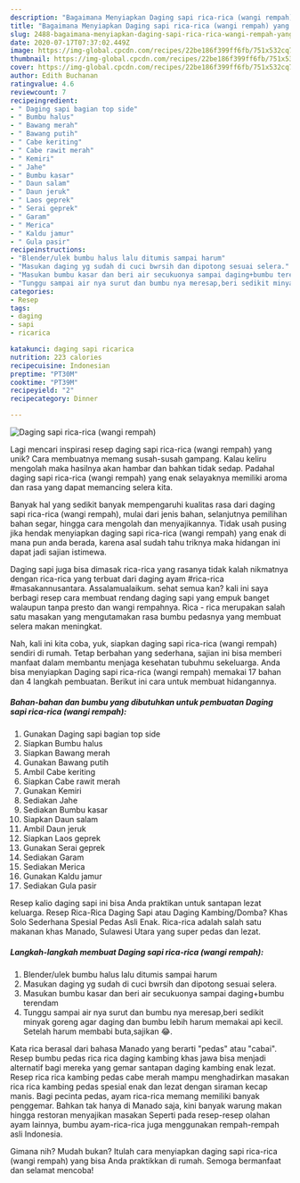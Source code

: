 ```yaml
---
description: "Bagaimana Menyiapkan Daging sapi rica-rica (wangi rempah) yang Sempurna"
title: "Bagaimana Menyiapkan Daging sapi rica-rica (wangi rempah) yang Sempurna"
slug: 2488-bagaimana-menyiapkan-daging-sapi-rica-rica-wangi-rempah-yang-sempurna
date: 2020-07-17T07:37:02.449Z
image: https://img-global.cpcdn.com/recipes/22be186f399ff6fb/751x532cq70/daging-sapi-rica-rica-wangi-rempah-foto-resep-utama.jpg
thumbnail: https://img-global.cpcdn.com/recipes/22be186f399ff6fb/751x532cq70/daging-sapi-rica-rica-wangi-rempah-foto-resep-utama.jpg
cover: https://img-global.cpcdn.com/recipes/22be186f399ff6fb/751x532cq70/daging-sapi-rica-rica-wangi-rempah-foto-resep-utama.jpg
author: Edith Buchanan
ratingvalue: 4.6
reviewcount: 7
recipeingredient:
- " Daging sapi bagian top side"
- " Bumbu halus"
- " Bawang merah"
- " Bawang putih"
- " Cabe keriting"
- " Cabe rawit merah"
- " Kemiri"
- " Jahe"
- " Bumbu kasar"
- " Daun salam"
- " Daun jeruk"
- " Laos geprek"
- " Serai geprek"
- " Garam"
- " Merica"
- " Kaldu jamur"
- " Gula pasir"
recipeinstructions:
- "Blender/ulek bumbu halus lalu ditumis sampai harum"
- "Masukan daging yg sudah di cuci bwrsih dan dipotong sesuai selera."
- "Masukan bumbu kasar dan beri air secukuonya sampai daging+bumbu terendam"
- "Tunggu sampai air nya surut dan bumbu nya meresap,beri sedikit minyak goreng agar daging dan bumbu lebih harum memakai api kecil. Setelah harum membabi buta,sajikan 😂."
categories:
- Resep
tags:
- daging
- sapi
- ricarica

katakunci: daging sapi ricarica 
nutrition: 223 calories
recipecuisine: Indonesian
preptime: "PT30M"
cooktime: "PT39M"
recipeyield: "2"
recipecategory: Dinner

---
```



![Daging sapi rica-rica (wangi rempah)](https://img-global.cpcdn.com/recipes/22be186f399ff6fb/751x532cq70/daging-sapi-rica-rica-wangi-rempah-foto-resep-utama.jpg)

Lagi mencari inspirasi resep daging sapi rica-rica (wangi rempah) yang unik? Cara membuatnya memang susah-susah gampang. Kalau keliru mengolah maka hasilnya akan hambar dan bahkan tidak sedap. Padahal daging sapi rica-rica (wangi rempah) yang enak selayaknya memiliki aroma dan rasa yang dapat memancing selera kita.

Banyak hal yang sedikit banyak mempengaruhi kualitas rasa dari daging sapi rica-rica (wangi rempah), mulai dari jenis bahan, selanjutnya pemilihan bahan segar, hingga cara mengolah dan menyajikannya. Tidak usah pusing jika hendak menyiapkan daging sapi rica-rica (wangi rempah) yang enak di mana pun anda berada, karena asal sudah tahu triknya maka hidangan ini dapat jadi sajian istimewa.

Daging sapi juga bisa dimasak rica-rica yang rasanya tidak kalah nikmatnya dengan rica-rica yang terbuat dari daging ayam #rica-rica #masakannusantara. Assalamualaikum. sehat semua kan? kali ini saya berbagi resep cara membuat rendang daging sapi yang empuk banget walaupun tanpa presto dan wangi rempahnya. Rica - rica merupakan salah satu masakan yang mengutamakan rasa bumbu pedasnya yang membuat selera makan meningkat.


Nah, kali ini kita coba, yuk, siapkan daging sapi rica-rica (wangi rempah) sendiri di rumah. Tetap berbahan yang sederhana, sajian ini bisa memberi manfaat dalam membantu menjaga kesehatan tubuhmu sekeluarga. Anda bisa menyiapkan Daging sapi rica-rica (wangi rempah) memakai 17 bahan dan 4 langkah pembuatan. Berikut ini cara untuk membuat hidangannya.

<!--inarticleads1-->

##### Bahan-bahan dan bumbu yang dibutuhkan untuk pembuatan Daging sapi rica-rica (wangi rempah):

1. Gunakan  Daging sapi bagian top side
1. Siapkan  Bumbu halus
1. Siapkan  Bawang merah
1. Gunakan  Bawang putih
1. Ambil  Cabe keriting
1. Siapkan  Cabe rawit merah
1. Gunakan  Kemiri
1. Sediakan  Jahe
1. Sediakan  Bumbu kasar
1. Siapkan  Daun salam
1. Ambil  Daun jeruk
1. Siapkan  Laos geprek
1. Gunakan  Serai geprek
1. Sediakan  Garam
1. Sediakan  Merica
1. Gunakan  Kaldu jamur
1. Sediakan  Gula pasir


Resep kalio daging sapi ini bisa Anda praktikan untuk santapan lezat keluarga. Resep Rica-Rica Daging Sapi atau Daging Kambing/Domba? Khas Solo Sederhana Spesial Pedas Asli Enak. Rica-rica adalah salah satu makanan khas Manado, Sulawesi Utara yang super pedas dan lezat. 

<!--inarticleads2-->

##### Langkah-langkah membuat Daging sapi rica-rica (wangi rempah):

1. Blender/ulek bumbu halus lalu ditumis sampai harum
1. Masukan daging yg sudah di cuci bwrsih dan dipotong sesuai selera.
1. Masukan bumbu kasar dan beri air secukuonya sampai daging+bumbu terendam
1. Tunggu sampai air nya surut dan bumbu nya meresap,beri sedikit minyak goreng agar daging dan bumbu lebih harum memakai api kecil. Setelah harum membabi buta,sajikan 😂.


Kata rica berasal dari bahasa Manado yang berarti &#34;pedas&#34; atau &#34;cabai&#34;. Resep bumbu pedas rica rica daging kambing khas jawa bisa menjadi alternatif bagi mereka yang gemar santapan daging kambing enak lezat. Resep rica rica kambing pedas cabe merah mampu menghadirkan masakan rica rica kambing pedas spesial enak dan lezat dengan siraman kecap manis. Bagi pecinta pedas, ayam rica-rica memang memiliki banyak penggemar. Bahkan tak hanya di Manado saja, kini banyak warung makan hingga restoran menyajikan masakan Seperti pada resep-resep olahan ayam lainnya, bumbu ayam-rica-rica juga menggunakan rempah-rempah asli Indonesia. 

Gimana nih? Mudah bukan? Itulah cara menyiapkan daging sapi rica-rica (wangi rempah) yang bisa Anda praktikkan di rumah. Semoga bermanfaat dan selamat mencoba!
